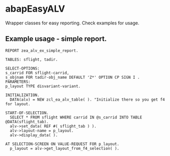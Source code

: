 # abapEasyALV
Wrapper classes for easy reporting. Check examples for usage.

## Example usage - simple report.
```abap
REPORT zea_alv_ex_simple_report.

TABLES: sflight, tadir.

SELECT-OPTIONS:
s_carrid FOR sflight-carrid,
s_objnam FOR tadir-obj_name DEFAULT 'Z*' OPTION CP SIGN I .
PARAMETERS:
p_layout TYPE disvariant-variant.

INITIALIZATION.
  DATA(alv) = NEW zcl_ea_alv_table( ). "Initialize there so you get f4 for layout.

START-OF-SELECTION.
  SELECT * FROM sflight WHERE carrid IN @s_carrid INTO TABLE @DATA(sflight_tab).
  alv->set_data( REF #( sflight_tab ) ).
  alv->layout-name = p_layout.
  alv->display_data( ).

AT SELECTION-SCREEN ON VALUE-REQUEST FOR p_layout.
  p_layout = alv->get_layout_from_f4_selection( ).
```
